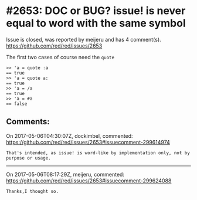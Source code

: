 
#2653: DOC or BUG?     issue! is never equal to word with the same symbol
================================================================================
Issue is closed, was reported by meijeru and has 4 comment(s).
<https://github.com/red/red/issues/2653>

The first two cases of course need the `quote`
```
>> 'a = quote :a
== true
>> 'a = quote a:
== true
>> 'a = /a
== true
>> 'a = #a
== false
```



Comments:
--------------------------------------------------------------------------------

On 2017-05-06T04:30:07Z, dockimbel, commented:
<https://github.com/red/red/issues/2653#issuecomment-299614974>

    That's intended, as issue! is word-like by implementation only, not by purpose or usage.

--------------------------------------------------------------------------------

On 2017-05-06T08:17:29Z, meijeru, commented:
<https://github.com/red/red/issues/2653#issuecomment-299624088>

    Thanks,I thought so.

